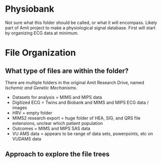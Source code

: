 # Physiobank

Not sure what this folder should be called, or what it will encompass. Likely part of Amit project to make a physiological signal database. First will start by organizing ECG data at minimum.

# File Organization

## What type of files are within the folder?

There are multiple folders in the original Amit Research Drive, named _Ischemic and Genetic Mechanisms_.

- Datasets for analysis = MIMS and MIPS data
- Digitized ECG = Twins and Biobank and MIMS and MIPS ECG data / images
- HRV = empty folder
- MIMS2 research export = huge folder of HEA, SIG, and QRS file extensions, unclear which patient population
- Outcomes = MIMS and MIPS SAS data
- VU AMS data = appears to be range of data sets, powerpoints, etc on VUDAMS data

## Approach to explore the file trees
